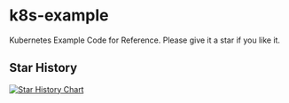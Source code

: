 # k8s-example
Kubernetes Example Code for Reference. Please give it a star if you like it.


## Star History

[![Star History Chart](https://api.star-history.com/svg?repos=yezihack/k8s-example&type=Date)](https://star-history.com/#yezihack/k8s-example&Date)

